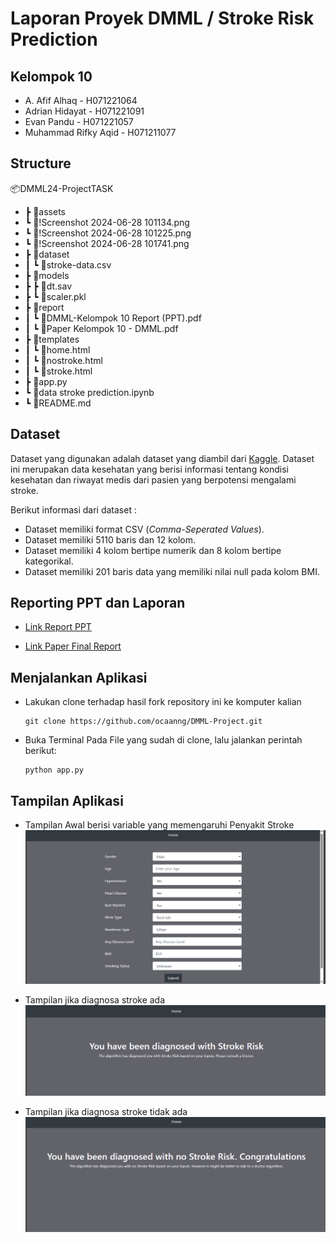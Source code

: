 # Laporan Proyek DMML / Stroke Risk Prediction

## Kelompok 10
- A. Afif Alhaq - H071221064
- Adrian Hidayat - H071221091
- Evan Pandu - H071221057
- Muhammad Rifky Aqid - H071211077

## Structure
📦DMML24-ProjectTASK
 - ┣ 📂assets
 -   ┗ 📜!Screenshot 2024-06-28 101134.png
 -   ┗ 📜!Screenshot 2024-06-28 101225.png
 -   ┗ 📜!Screenshot 2024-06-28 101741.png
 - ┣ 📂dataset
 - ┃ ┗ 📜stroke-data.csv
 - ┣ 📂models
 - ┣ ┣ 📜dt.sav
 - ┣ ┗ 📜scaler.pkl
 - ┣ 📂report
 - ┃ ┗ 📜DMML-Kelompok 10 Report (PPT).pdf
 - ┃ ┗ 📜Paper Kelompok 10 - DMML.pdf
 - ┣ 📂templates
 - ┃ ┗ 📜home.html
 - ┃ ┗ 📜nostroke.html
 - ┃ ┗ 📜stroke.html
 - ┣ 📜app.py
 - ┗ 📜data stroke prediction.ipynb
 - ┗ 📜README.md

## Dataset
Dataset yang digunakan adalah dataset yang diambil dari [Kaggle](https://www.kaggle.com/fedesoriano/stroke-prediction-dataset). Dataset ini merupakan data kesehatan yang berisi informasi tentang kondisi kesehatan dan riwayat medis dari pasien yang berpotensi mengalami stroke.

Berikut informasi dari dataset :
- Dataset memiliki format CSV (*Comma-Seperated Values*).
- Dataset memiliki 5110 baris dan 12 kolom.
- Dataset memiliki 4 kolom bertipe numerik dan 8 kolom bertipe kategorikal.
- Dataset memiliki 201 baris data yang memiliki nilai null pada kolom BMI.

## Reporting PPT dan Laporan
- [Link Report PPT](https://drive.google.com/file/d/1SmzOWOYucUSXcQq5QqlDaYaZ07tnggZx/view?usp=sharing)

- [Link Paper Final Report](https://drive.google.com/file/d/1xJ-S4PByIfKby8n6pY2_hO8ZKrma3mgH/view?usp=sharing)

## Menjalankan Aplikasi
- Lakukan clone terhadap hasil fork repository ini ke komputer kalian
  ```
  git clone https://github.com/ocaanng/DMML-Project.git
  ```
- Buka Terminal Pada File yang sudah di clone, lalu jalankan perintah berikut:
  ```
  python app.py
  ```

## Tampilan Aplikasi
- Tampilan Awal berisi variable yang memengaruhi Penyakit Stroke
![alt text](<assets/Screenshot 2024-06-28 101134.png>)

- Tampilan jika diagnosa stroke ada
![alt text](<assets/Screenshot 2024-06-28 101741.png>)

- Tampilan jika diagnosa stroke tidak ada
![alt text](<assets/Screenshot 2024-06-28 101225.png>)

